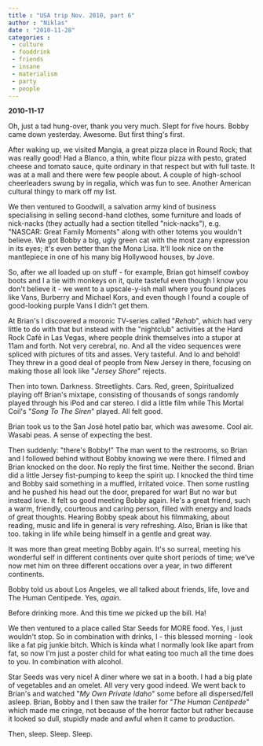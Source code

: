 ```yaml
---
title : "USA trip Nov. 2010, part 6"
author : "Niklas"
date : "2010-11-28"
categories : 
 - culture
 - fooddrink
 - friends
 - insane
 - materialism
 - party
 - people
---
```


**2010-11-17**

Oh, just a tad hung-over, thank you very much. Slept for five hours. Bobby came down yesterday. Awesome. But first thing's first.

After waking up, we visited Mangia, a great pizza place in Round Rock; that was really good! Had a Blanco, a thin, white flour pizza with pesto, grated cheese and tomato sauce, quite ordinary in that respect but with full taste. It was at a mall and there were few people about. A couple of high-school cheerleaders swung by in regalia, which was fun to see. Another American cultural thingy to mark off my list.

We then ventured to Goodwill, a salvation army kind of business specialising in selling second-hand clothes, some furniture and loads of nick-nacks (they actually had a section titelled "nick-nacks"), e.g. "NASCAR: Great Family Moments" along with other totems you wouldn't believe. We got Bobby a big, ugly green cat with the most zany expression in its eyes; it's even better than the Mona Lisa. It'll look nice on the mantlepiece in one of his many big Hollywood houses, by Jove.

So, after we all loaded up on stuff - for example, Brian got himself cowboy boots and I a tie with monkeys on it, quite tasteful even though I know you don't believe it - we went to a upscale-y-ish mall where you found places like Vans, Burberry and Michael Kors, and even though I found a couple of good-looking purple Vans I didn't get them.

At Brian's I discovered a moronic TV-series called "_Rehab_", which had very little to do with that but instead with the "nightclub" activities at the Hard Rock Café in Las Vegas, where people drink themselves into a stupor at 11am and forth. Not very cerebral, no. And all the video sequences were spliced with pictures of tits and asses. Very tasteful. And lo and behold! They threw in a good deal of people from New Jersey in there, focusing on making those all look like "_Jersey Shore_" rejects.

Then into town. Darkness. Streetlights. Cars. Red, green, Spiritualized playing off Brian's mixtape, consisting of thousands of songs randomly played through his iPod and car stereo. I did a little film while This Mortal Coil's "_Song To The Siren_" played. All felt good.

Brian took us to the San José hotel patio bar, which was awesome. Cool air. Wasabi peas. A sense of expecting the best.

Then suddenly: "there's Bobby!" The man went to the restrooms, so Brian and I followed behind without Bobby knowing we were there. I filmed and Brian knocked on the door. No reply the first time. Neither the second. Brian did a little Jersey fist-pumping to keep the spirit up. I knocked the third time and Bobby said something in a muffled, irritated voice. Then some rustling and he pushed his head out the door, prepared for war! But no war but instead love. It felt so good meeting Bobby again. He's a great friend, such a warm, friendly, courteous and caring person, filled with energy and loads of great thoughts. Hearing Bobby speak about his filmmaking, about reading, music and life in general is very refreshing. Also, Brian is like that too. taking in life while being himself in a gentle and great way.

It was more than great meeting Bobby again. It's so surreal, meeting his wonderful self in different continents over quite short periods of time; we've now met him on three different occations over a year, in two different continents.

Bobby told us about Los Angeles, we all talked about friends, life, love and The Human Centipede. Yes, _again_.

Before drinking more. And this time _we_ picked up the bill. Ha!

We then ventured to a place called Star Seeds for MORE food. Yes, I just wouldn't stop. So in combination with drinks, I - this blessed morning - look like a fat pig junkie bitch. Which is kinda what I normally look like apart from fat, so now I'm just a poster child for what eating too much all the time does to you. In combination with alcohol.

Star Seeds was very nice! A diner where we sat in a booth. I had a big plate of vegetables and an omelet. All very very good indeed. We went back to Brian's and watched "_My Own Private Idaho_" some before all dispersed/fell asleep. Brian, Bobby and I then saw the trailer for "_The Human Centipede_" which made me cringe, not because of the horror factor but rather because it looked so dull, stupidly made and awful when it came to production.

Then, sleep. Sleep. Sleep.

